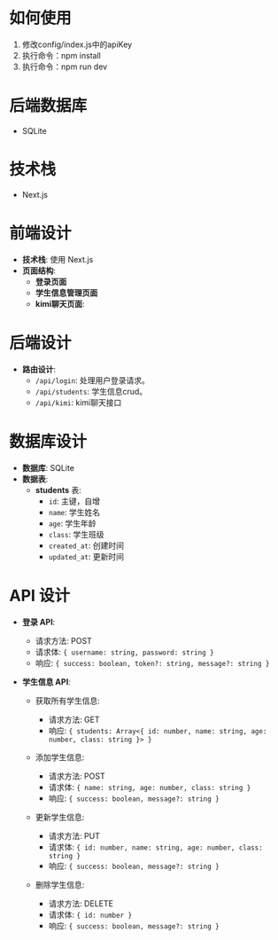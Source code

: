 # 如何使用
1. 修改config/index.js中的apiKey
2. 执行命令：npm install
3. 执行命令：npm run dev


# 后端数据库
- SQLite

# 技术栈
- Next.js

# 前端设计
- **技术栈**: 使用 Next.js
- **页面结构**:
  - **登录页面**
  - **学生信息管理页面**
  - **kimi聊天页面**:

# 后端设计
- **路由设计**:
  - `/api/login`: 处理用户登录请求。
  - `/api/students`: 学生信息crud。
  - `/api/kimi`: kimi聊天接口


# 数据库设计
- **数据库**: SQLite
- **数据表**:
  - **students** 表:
    - `id`: 主键，自增
    - `name`: 学生姓名
    - `age`: 学生年龄
    - `class`: 学生班级
    - `created_at`: 创建时间
    - `updated_at`: 更新时间

# API 设计
- **登录 API**:
  - 请求方法: POST
  - 请求体: `{ username: string, password: string }`
  - 响应: `{ success: boolean, token?: string, message?: string }`

- **学生信息 API**:
  - 获取所有学生信息:
    - 请求方法: GET
    - 响应: `{ students: Array<{ id: number, name: string, age: number, class: string }> }`
  
  - 添加学生信息:
    - 请求方法: POST
    - 请求体: `{ name: string, age: number, class: string }`
    - 响应: `{ success: boolean, message?: string }`
  
  - 更新学生信息:
    - 请求方法: PUT
    - 请求体: `{ id: number, name: string, age: number, class: string }`
    - 响应: `{ success: boolean, message?: string }`
  
  - 删除学生信息:
    - 请求方法: DELETE
    - 请求体: `{ id: number }`
    - 响应: `{ success: boolean, message?: string }`